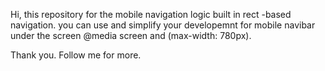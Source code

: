 Hi,
this repository for the mobile navigation logic built in rect -based navigation.
you can use and simplify your developemnt for mobile navibar under the screen  @media screen and (max-width: 780px).

Thank you.
Follow me for more.